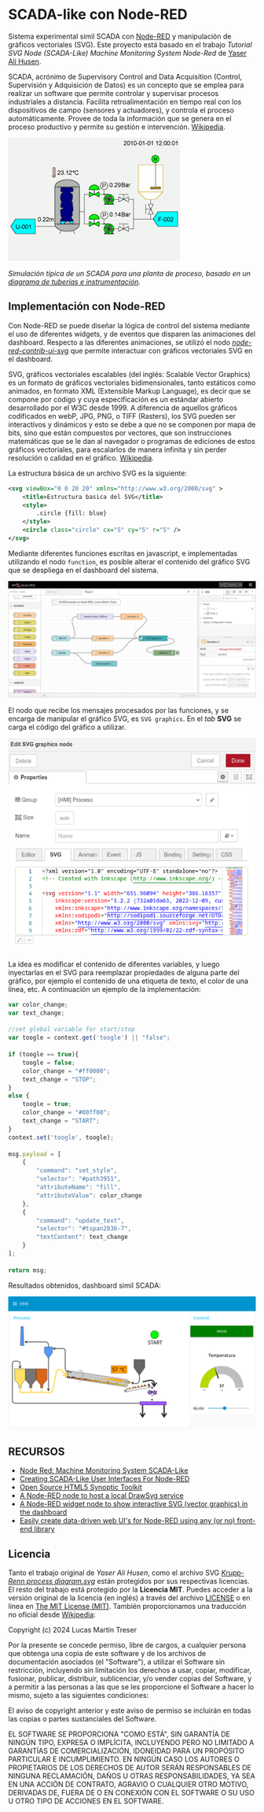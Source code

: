 # SCADA-like con Node-RED

Sistema experimental simil SCADA con [Node-RED](https://nodered.org/) y manipulación de gráficos vectoriales (SVG). Este proyecto está basado en el trabajo *Tutorial SVG Node (SCADA-Like) Machine Monitoring System Node-Red* de [Yaser Ali Husen](https://www.lean-tool.com).

SCADA, acrónimo de Supervisory Control and Data Acquisition (Control, Supervisión y Adquisición de Datos) es un concepto que se emplea para realizar un software que permite controlar y supervisar procesos industriales a distancia. Facilita retroalimentación en tiempo real con los dispositivos de campo (sensores y actuadores), y controla el proceso automáticamente. Provee de toda la información que se genera en el proceso productivo y permite su gestión e intervención. [Wikipedia](https://es.wikipedia.org/wiki/SCADA).

![](./docs/Scada_std_anim_no_lang.gif)

*Simulación típica de un SCADA para una planta de proceso, basado en un [diagrama de tuberías e instrumentación](https://es.wikipedia.org/wiki/Diagrama_de_tuber%C3%ADas_e_instrumentaci%C3%B3n).*

## Implementación con Node-RED

Con Node-RED se puede diseñar la lógica de control del sistema mediante el uso de diferentes widgets, y de eventos que disparen las animaciones del dashboard. Respecto a las diferentes animaciones, se utilizó el nodo [*node-red-contrib-ui-svg*](https://flows.nodered.org/node/node-red-contrib-ui-svg) que permite interactuar con gráficos vectoriales SVG en el dashboard.

SVG, gráficos vectoriales escalables (del inglés: Scalable Vector Graphics) es un formato de gráficos vectoriales bidimensionales, tanto estáticos como animados, en formato XML (Extensible Markup Language), es decir que se compone por código y cuya especificación es un estándar abierto desarrollado por el W3C desde 1999. A diferencia de aquellos gráficos codificados en webP, JPG, PNG, o TIFF (Rasters), los SVG pueden ser interactivos y dinámicos y esto se debe a que no se componen por mapa de bits, sino que están compuestos por vectores, que son instrucciones matemáticas que se le dan al navegador o programas de ediciones de estos gráficos vectoriales, para escalarlos de manera infinita y sin perder resolución o calidad en el gráfico. [Wikipedia](https://es.m.wikipedia.org/wiki/Gr%C3%A1ficos_vectoriales_escalables).

La estructura básica de un archivo SVG es la siguiente:

```xml
<svg viewBox="0 0 20 20" xmlns="http://www.w3.org/2000/svg" >
    <title>Estructura basica del SVG</title>
    <style>
        .circle {fill: blue}
    </style>
    <circle class="circle" cx="5" cy="5" r="5" />
</svg>
```

Mediante diferentes funciones escritas en javascript, e implementadas utilizando el nodo `function`, es posible alterar el contenido del gráfico SVG que se despliega en el dashboard del sistema. 

![](./docs/screenshot_editor.png)

El nodo que recibe los mensajes procesados por las funciones, y se encarga de manipular el gráfico SVG, es `SVG graphics`. En el *tab* **SVG** se carga el código del gráfico a utilizar. 

![](./docs/svg_graphics.png)

La idea es modificar el contenido de diferentes variables, y luego inyectarlas en el SVG para reemplazar propiedades de alguna parte del gráfico, por ejemplo el contenido de una etiqueta de texto, el color de una línea, etc. A continuación un ejemplo de la implementación:

```javascript
var color_change;
var text_change;

//set global variable for start/stop
var toogle = context.get('toogle') || "false";

if (toogle == true){
    toogle = false;
    color_change = "#ff0000";
    text_change = "STOP";
}
else {
    toogle = true;
    color_change = "#00ff00";
    text_change = "START";
}
context.set('toogle', toogle);

msg.payload = [
    {
        "command": "set_style",
        "selector": "#path3951",
        "attributeName": "fill",
        "attributeValue": color_change
    },
    {
        "command": "update_text",
        "selector": "#tspan2836-7",
        "textContent": text_change
    }
];

return msg;
```

Resultados obtenidos, dashboard simil SCADA:

![](./docs/screenshot_ui.png)

## RECURSOS

- [Node Red: Machine Monitoring System SCADA-Like](https://www.youtube.com/watch?v=8d3fbDEnuFo)
- [Creating SCADA-Like User Interfaces For Node-RED](https://ricolsen1supervc.wordpress.com/2019/09/29/creating-scada-like-user-interfaces-for-node-red/)
- [Open Source HTML5 Synoptic Toolkit](https://scadavis.io)
- [A Node-RED node to host a local DrawSvg service](https://flows.nodered.org/node/node-red-contrib-drawsvg)
- [A Node-RED widget node to show interactive SVG (vector graphics) in the dashboard](https://flows.nodered.org/node/node-red-contrib-ui-svg)
- [Easily create data-driven web UI's for Node-RED using any (or no) front-end library](https://flows.nodered.org/node/node-red-contrib-uibuilder)

## Licencia

Tanto el trabajo original de *Yaser Ali Husen*, como el archivo SVG [*Krupp-Renn process diagram.svg*](https://commons.wikimedia.org/wiki/File:Krupp-Renn_Process_diagram.svg) están protegidos por sus respectivas licencias. El resto del trabajo está protegido por la **Licencia MIT**. Puedes acceder a la versión original de la licencia (en inglés) a través del archivo [LICENSE](./LICENSE) o en línea en [The MIT License (MIT)](https://mit-license.org/). También proporcionamos una traducción no oficial desde [Wikipedia](https://es.m.wikipedia.org/wiki/Licencia_MIT#La_licencia):

Copyright (c) 2024 Lucas Martín Treser

Por la presente se concede permiso, libre de cargos, a cualquier persona que obtenga una copia de este software y de los archivos de documentación asociados (el "Software"), a utilizar el Software sin restricción, incluyendo sin limitación los derechos a usar, copiar, modificar, fusionar, publicar, distribuir, sublicenciar, y/o vender copias del Software, y a permitir a las personas a las que se les proporcione el Software a hacer lo mismo, sujeto a las siguientes condiciones:

El aviso de copyright anterior y este aviso de permiso se incluirán en todas las copias o partes sustanciales del Software.

EL SOFTWARE SE PROPORCIONA "COMO ESTÁ", SIN GARANTÍA DE NINGÚN TIPO, EXPRESA O IMPLÍCITA, INCLUYENDO PERO NO LIMITADO A GARANTÍAS DE COMERCIALIZACIÓN, IDONEIDAD PARA UN PROPÓSITO PARTICULAR E INCUMPLIMIENTO. EN NINGÚN CASO LOS AUTORES O PROPIETARIOS DE LOS DERECHOS DE AUTOR SERÁN RESPONSABLES DE NINGUNA RECLAMACIÓN, DAÑOS U OTRAS RESPONSABILIDADES, YA SEA EN UNA ACCIÓN DE CONTRATO, AGRAVIO O CUALQUIER OTRO MOTIVO, DERIVADAS DE, FUERA DE O EN CONEXIÓN CON EL SOFTWARE O SU USO U OTRO TIPO DE ACCIONES EN EL SOFTWARE.